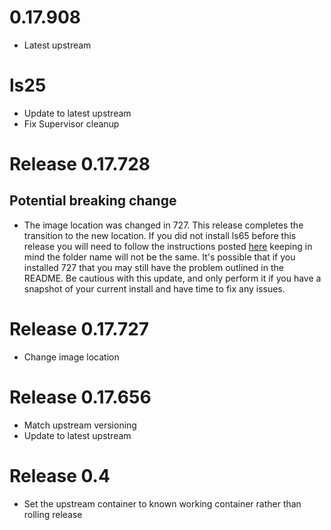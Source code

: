 # 0.17.908
- Latest upstream
# ls25
- Update to latest upstream
- Fix Supervisor cleanup
# Release 0.17.728
## Potential breaking change
- The image location was changed in 727. This release completes the transition to the new location. If you did not install ls65 before this release you will need to follow the instructions posted [here](https://github.com/haberda/hassio_addons/blob/master/signal/README.md) keeping in mind the folder name will not be the same. It's possible that if you installed 727 that you may still have the problem outlined in the README. Be cautious with this update, and only perform it if you have a snapshot of your current install and have time to fix any issues.
# Release 0.17.727
- Change image location
# Release 0.17.656
- Match upstream versioning
- Update to latest upstream
# Release 0.4
- Set the upstream container to known working container rather than rolling release
